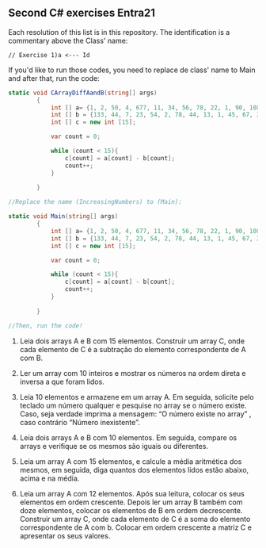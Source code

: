 ## Second C# exercises Entra21

Each resolution of this list is in this repository. The identification is a commentary above the Class' name:

    // Exercise 1)a <--- Id

If you'd like to run those codes, you need to replace de class' name to Main and after that, run the code:

``` c#
static void CArrayDiffAandB(string[] args)
        {
            int [] a= {1, 2, 50, 4, 677, 11, 34, 56, 78, 22, 1, 90, 1083, 755, 32};
            int [] b = {133, 44, 7, 23, 54, 2, 78, 44, 13, 1, 45, 67, 21, 455, 45};
            int [] c = new int [15];

            var count = 0;

            while (count < 15){
                c[count] = a[count] - b[count];
                count++;
            }
    
        }

//Replace the name (IncreasingNumbers) to (Main):

static void Main(string[] args)
        {
            int [] a= {1, 2, 50, 4, 677, 11, 34, 56, 78, 22, 1, 90, 1083, 755, 32};
            int [] b = {133, 44, 7, 23, 54, 2, 78, 44, 13, 1, 45, 67, 21, 455, 45};
            int [] c = new int [15];

            var count = 0;

            while (count < 15){
                c[count] = a[count] - b[count];
                count++;
            }
    
        }

//Then, run the code!
```
1. Leia dois arrays A e B com 15 elementos. Construir um array C, onde cada elemento de C é a subtração do elemento correspondente de A com B.

2. Ler um array com 10 inteiros e mostrar os números na ordem direta e inversa a que foram lidos.

3. Leia 10 elementos e armazene em um array A. Em seguida, solicite pelo teclado um número qualquer e pesquise no array se o número existe. Caso, seja verdade imprima a mensagem: “O número existe no array” , caso contrário “Número inexistente”.

4. Leia dois arrays A e B com 10 elementos.  Em seguida, compare os arrays e verifique se os mesmos são iguais ou diferentes.

5. Leia um array A com 15 elementos, e calcule a média aritmética dos mesmos, em seguida, diga quantos dos elementos lidos estão abaixo, acima e na média.

6. Leia um array A com 12 elementos. Após sua leitura, colocar os seus elementos em
ordem crescente. Depois ler um array B também com doze elementos, colocar os elementos de B em ordem decrescente. Construir um array C, onde cada elemento de C é a soma do elemento correspondente de A com b. Colocar em ordem crescente a matriz
C e apresentar os seus valores.
